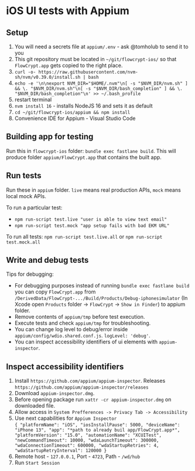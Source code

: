 # iOS UI tests with Appium

## Setup

1. You will need a secrets file at `appium/.env` - ask @tomholub to send it to you
2. This git repository must be located in `~/git/flowcrypt-ios/` so that `FlowCrypt.app` gets copied to the right place.
3. `curl -o- https://raw.githubusercontent.com/nvm-sh/nvm/v0.39.0/install.sh | bash`
4. `echo -e '\n\nexport NVM_DIR="$HOME/.nvm"\n[ -s "$NVM_DIR/nvm.sh" ] && \. "$NVM_DIR/nvm.sh"\n[ -s "$NVM_DIR/bash_completion" ] && \. "$NVM_DIR/bash_completion"\n' >> ~/.bash_profile`
5. restart terminal
6. `nvm install 16` - installs NodeJS 16 and sets it as default
7. `cd ~/git/flowcrypt-ios/appium && npm install`
8. Convenience IDE for Appium - Visual Studio Code

## Building app for testing

Run this in `flowcrypt-ios` folder: `bundle exec fastlane build`. This will produce folder `appium/FlowCrypt.app` that contains the built app.  

## Run tests

Run these in `appium` folder. `live` means real production APIs, `mock` means local mock APIs. 

To run a particular test:
- `npm run-script test.live "user is able to view text email"`
- `npm run-script test.mock "app setup fails with bad EKM URL"`

To run all tests: `npm run-script test.live.all` or `npm run-script test.mock.all`

## Write and debug tests
Tips for debugging:
- For debugging purposes instead of running `bundle exec fastlane build` you can copy `FlowCrypt.app` from `/DerivedData/FlowCrypt-.../Build/Products/Debug-iphonesimulator` (In Xcode open `Products` folder -> `FlowCrypt` -> `Show in Finder`) to appium folder. 
- Remove contents of `appium/tmp` before test execution. 
- Execute tests and check `appium/tmp` for troubleshooting.
- You can change log level to debug/error inside `appium/config/wdio.shared.conf.js`. `logLevel: 'debug'`.
- You can inspect accessibility identifiers of ui elements with `appium-inspector`.

## Inspect accessibility identifiers
 1. Install `https://github.com/appium/appium-inspector`. Releases `https://github.com/appium/appium-inspector/releases`
 2. Download `appium-inspector.dmg`.
 3. Before opening package run `xattr -cr appium-inspector.dmg` on downloaded file.
 4. Allow access in `System Prefferences -> Privacy Tab -> Accessibility`
 5. Use next capabilities for `Appium Inspector`  
 `
 {
 "platformName": "iOS",
 "iosInstallPause": 5000,
 "deviceName": "iPhone 13",
 "app": "*path to already buil app/FlowCrypt.app*",
 "platformVersion": "15.0",
 "automationName": "XCUITest",
 "newCommandTimeout": 10000,
 "wdaLaunchTimeout": 300000,
 "wdaConnectionTimeout": 600000,
 "wdaStartupRetries": 4,
 "wdaStartupRetryInterval": 120000
 }
 `  
 6. Remote host - `127.0.0.1`, Port - `4723`, Path - `/wd/hub`
 7. Run `Start Session`
